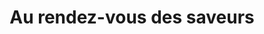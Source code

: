 ---
title: "Au rendez-vous des saveurs"
url: /lisieux/au-rendez-vous-des-saveurs/
shop: boulangerie
---